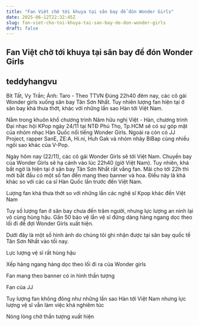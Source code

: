 ```yaml
---
title: "Fan Việt chờ tới khuya tại sân bay để đón Wonder Girls"
date: 2025-06-12T22:32:45Z
slug: fan-viet-cho-toi-khuya-tai-san-bay-de-don-wonder-girls
draft: false
---
```


## Fan Việt chờ tới khuya tại sân bay để đón Wonder Girls

## teddyhangvu

Bít Tất, Vy Trần; Ảnh: Taro - Theo TTVN
Đúng 22h40 đêm nay, các cô gái Wonder girls xuống sân bay Tân Sơn Nhất. Tuy nhiên lượng fan hiện tại ở sân bay khá thưa thớt, khác với những lần sao Hàn tới Việt Nam.

Nằm trong khuôn khổ chương trình Năm hữu nghị Việt - Hàn, chương trình Đại nhạc hội KPop ngày 24/11 tại NTĐ Phú Thọ, Tp.HCM sẽ có sự góp mặt của nhóm nhạc Hàn Quốc nổi tiếng Wonder Girls. Ngoài ra còn có JJ Project, rapper SanE, ZE:A, Hi.ni, Huh Gak và nhóm nhảy BiBap cùng nhiều ngôi sao khác của V-Pop.

Ngày hôm nay (22/11), các cô gái Wonder Girls sẽ tới Việt Nam. Chuyến bay của Wonder Girls sẽ hạ cánh vào lúc 22h40 (giờ Việt Nam). Tuy nhiên, khá bất ngờ là hiện tại ở sân bay Tân Sơn Nhất rất vắng fan. Mãi cho tới 22h thì mới bắt đầu có một số fan đến mang theo banner và hoa. Điều này là khá khác so với các ca sĩ Hàn Quốc lần trước đến Việt Nam.






Lượng fan khá thưa thớt so với những lần các nghệ sĩ Kpop khác đến Việt Nam

Tuy số lượng fan ở sân bay chưa đến trăm người, nhưng lực lượng an ninh lại vô cùng hùng hậu. Gần 50 bảo vệ lẫn vệ sĩ đứng dàng hàng ngang dọc theo lối đi để đợi Wonder Girls xuất hiện.

Dưới đây là một số hình ảnh do chúng tôi ghi nhận được tại sân bay quốc tế Tân Sơn Nhất vào tối nay.




Lực lượng vệ sĩ rất hùng hậu






Xếp hàng ngang hàng dọc theo lối đi ra của Wonder girls




Fan mang theo banner có in hình thần tượng

Fan của JJ


Tuy lượng fan không đông như những lần sao Hàn tới Việt Nam nhưng lực lượng vệ sĩ vẫn làm việc khá nghiêm túc






Nóng lòng chờ thần tượng xuất hiện